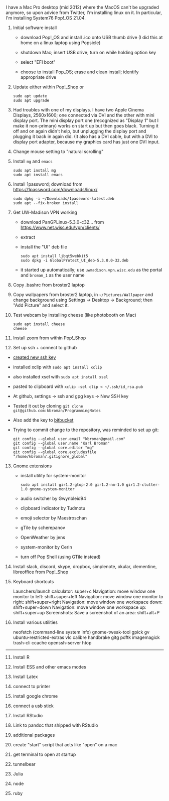 

I have a Mac Pro desktop (mid 2012) where the MacOS can't be upgraded
anymore, so upon advice from Twitter, I'm installing linux on it. In
particular, I'm installing System76 Pop!_OS 21.04.

1. Initial software install

   - download Pop!_OS and install .ico onto USB thumb drive (I did this at home on a linux laptop using Popsicle)

   - shutdown Mac; insert USB drive; turn on while holding option key

   - select "EFI boot"

   - choose to install Pop_OS; erase and clean install; identify appropriate drive

2. Update either within Pop!_Shop or

   ```
   sudo apt update
   sudo apt upgrade
   ```

3. Had troubles with one of my displays. I have two Apple Cinema
   Displays, 2560x1600; one connected via DVI and the other with mini
   display port. The mini display port one (recognized as "Display 1"
   but I make it non-primary) works on start up but then goes
   black. Turning it off and on again didn't help, but unplugging the
   display port and plugging it back in again did. (It also has a DVI
   cable, but with a DVI to display port adapter, because my graphics
   card has just one DVI input.

4. Change mouse setting to "natural scrolling"

5. Install `mg` and `emacs`

   ```
   sudo apt install mg
   sudo apt install emacs
   ```

6. Install 1password; download from <https://1password.com/downloads/linux/>

   ```
   sudo dpkg -i ~/Downloads/1password-latest.deb
   sudo apt --fix-broken install
   ```

7. Get UW-Madison VPN working

   - download PanGPLinux-5.3.0-c32... from <https://www.net.wisc.edu/vpn/clients/>

   - extract

   - install the "UI" deb file

     ```
     sudo apt install libqt5webkit5
     sudo dpkg -i GlobalProtect_UI_deb-5.3.0.0-32.deb
     ```

   - it started up automatically; use `uwmadison.vpn.wisc.edu` as the portal
     and `broman_1` as the user name

8. Copy .bashrc from broster2 laptop

9. Copy wallpapers from broster2 laptop, in `~/Pictures/Wallpaper` and
   change background using Settings -> Desktop -> Background; then
   "Add Picture" and select it.

10. Test webcam by installing cheese (like photobooth on Mac)

    ```
    sudo apt install cheese
    cheese
    ```

11. Install zoom from within Pop!_Shop

12. Set up ssh + connect to github

   - [created new ssh key](https://help.github.com/articles/generating-a-new-ssh-key-and-adding-it-to-the-ssh-agent/)
   - installed xclip with `sudo apt install xclip`
   - also installed xsel with `sudo apt install xsel`
   - pasted to clipboard with `xclip -sel clip < ~/.ssh/id_rsa.pub`
   - At github, settings -> ssh and gpg keys -> New SSH key
   - Tested it out by cloning `git clone git@github.com:kbroman/ProgrammingNotes`
   - Also add the key to [bitbucket](https://bitbucket.org)
   - Trying to commit change to the repository, was reminded to set up git:

     ```
     git config --global user.email "kbroman@gmail.com"
     git config --global user.name "Karl Broman"
     git config --global core.editor "mg"
     git config --global core.excludesfile "/home/kbroman/.gitignore_global"
     ```


13. [Gnome extensions](https://extensions.gnome.org)

    - install utility for system-monitor

      ```
      sudo apt install gir1.2-gtop-2.0 gir1.2-nm-1.0 gir1.2-clutter-1.0 gnome-system-monitor
      ```
    - audio switcher by Gwynbleid94
    - clipboard indicator by Tudmotu
    - emoji selector by Maestroschan
    - gTile by scherepanov
    - OpenWeather by jens
    - system-monitor by Cerin
    - turn off Pop Shell (using GTile instead)


14. Install slack, discord, skype, dropbox, simplenote, okular, clementine, libreoffice from Pop!_Shop

15. Keyboard shortcuts

    Launchers/launch calculator: super+c
    Navigation: move window one monitor to left: shift+super+left
    Navigation: move window one monitor to right: shift+super+right
    Navigation: move window one workspace down: shift+super+down
    Navigation: move window one workspace up: shift+super+up
    Screenshots: Save a screenshot of an area: shift+alt+P

15. Install various utilities

    neofetch (command-line system info)
    gnome-tweak-tool
    gpick gv ubuntu-restricted-extras vlc calibre
    handbrake gitg pdftk imagemagick trash-cli ccache openssh-server htop


---

11. Install R

12. Install ESS and other emacs modes

13. Install Latex

17. connect to printer

18. install google chrome

19. connect a usb stick

20. Install RStudio

21. Link to pandoc that shipped with RStudio

23. additional packages

24. create "start" script that acts like "open" on a mac

25. get terminal to open at startup

26. tunnelbear

27. Julia

28. node

29. ruby


    
